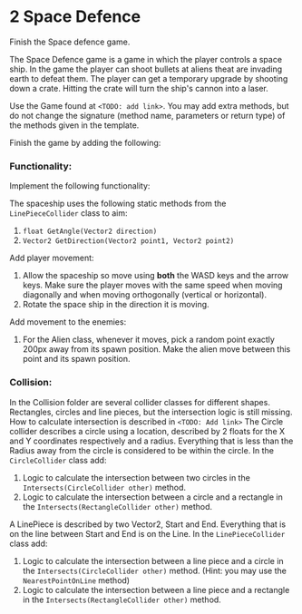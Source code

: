 # 2 Space Defence
Finish the Space defence game.

The Space Defence game is a game in which the player controls a space ship. In the game the player can shoot bullets at aliens theat are invading earth to defeat them. The player can get a temporary upgrade by shooting down a crate. Hitting the crate will turn the ship's cannon into a laser.

Use the Game found at `<TODO: add link>`. You may add extra methods, but do not change the signature (method name, parameters or return type) of the methods given in the template.

Finish the game by adding the following:

### Functionality:
Implement the following functionality:

The spaceship uses the following static methods from the `LinePieceCollider` class to aim:
1. `float GetAngle(Vector2 direction)`
2. `Vector2 GetDirection(Vector2 point1, Vector2 point2)`

Add player movement:
1. Allow the spaceship so move using **both** the WASD keys and the arrow keys. Make sure the player moves with the same speed when moving diagonally and when moving orthogonally (vertical or horizontal).
2. Rotate the space ship in the direction it is moving.

Add movement to the enemies:
1. For the Alien class, whenever it moves, pick a random point exactly 200px away from its spawn position. Make the alien move between this point and its spawn position.


### Collision:
In the Collision folder are several collider classes for different shapes. Rectangles, circles and line pieces, but the intersection logic is still missing. How to calculate intersection is described in `<TODO: Add link>` 
The Circle collider describes a circle using a location, described by 2 floats for the X and Y coordinates respectively and a radius. Everything that is less than the Radius away from the circle is considered to be within the circle.
In the `CircleCollider` class add:
1. Logic to calculate the intersection between two circles in the `Intersects(CircleCollider other)` method.
2. Logic to calculate the intersection between a circle and a rectangle in the `Intersects(RectangleCollider other)` method.

A LinePiece is described by two Vector2, Start and End. Everything that is on the line between Start and End is on the Line. 
In the `LinePieceCollider` class add:
1. Logic to calculate the intersection between a line piece and a circle in the `Intersects(CircleCollider other)` method. (Hint: you may use the `NearestPointOnLine` method)
2. Logic to calculate the intersection between a line piece and a rectangle in the `Intersects(RectangleCollider other)` method.
